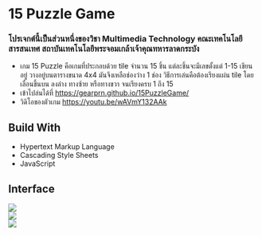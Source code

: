 # 15 Puzzle Game
### โปรเจกต์นี้เป็นส่วนหนึ่งของวิชา Multimedia Technology คณะเทคโนโลยีสารสนเทศ สถาบันเทคโนโลยีพระจอมเกล้าเจ้าคุณทหารลาดกระบัง  
+ เกม 15 Puzzle คือเกมที่ประกอบด้วย tile จำนวน 15 ชิ้น แต่ละชิ้นจะมีเลขตั้งแต่ 1-15 เขียนอยู่ วางอยู่บนตารางขนาด 4x4 มันจึงเหลือช่องว่าง 1 ช่อง วิธีการเล่นคือต้องเรียงแผ่น tile โดยเลื่อนขึ้นบน ลงล่าง ทางซ้าย หรือทางขวา จนเรียงครบ 1 ถึง 15  
+ เข้าไปล่นได้ที่ https://gearprn.github.io/15PuzzleGame/
+ วิดิโอของตัวเกม https://youtu.be/wAVmY132AAk  
## Build With
+ Hypertext Markup Language
+ Cascading Style Sheets
+ JavaScript
## Interface
![](img/interface_1.jpg)  
![](img/interface_2.jpg)  
![](img/interface_3.jpg)  
